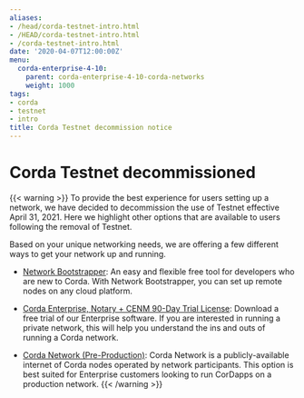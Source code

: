 ```yaml
---
aliases:
- /head/corda-testnet-intro.html
- /HEAD/corda-testnet-intro.html
- /corda-testnet-intro.html
date: '2020-04-07T12:00:00Z'
menu:
  corda-enterprise-4-10:
    parent: corda-enterprise-4-10-corda-networks
    weight: 1000
tags:
- corda
- testnet
- intro
title: Corda Testnet decommission notice
---
```


# Corda Testnet decommissioned

{{< warning >}}
To provide the best experience for users setting up a network, we have decided to decommission the use of Testnet effective April 31, 2021. Here we highlight other options that are available to users following the removal of Testnet.

Based on your unique networking needs, we are offering a few different ways to get your network up and running.

* [Network Bootstrapper](../network-bootstrapper.md): An easy and flexible free tool for developers who are new to Corda. With Network Bootstrapper, you can set up remote nodes on any cloud platform.

* [Corda Enterprise, Notary + CENM 90-Day Trial License](https://customerhub.r3.com/s/sign-up): Download a free trial of our Enterprise software. If you are interested in running a private network, this will help you understand the ins and outs of running a Corda network.

* [Corda Network (Pre-Production)](https://corda.network/): Corda Network is a publicly-available internet of Corda nodes operated by network participants. This option is best suited for Enterprise customers looking to run CorDapps on a production network.
{{< /warning >}}
